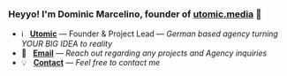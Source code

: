 ### Heyyo! I'm Dominic Marcelino, founder of [utomic.media](https://utomic.media) 👋

<!--
**Dominic-Marcelino/Dominic-Marcelino** is a ✨ _special_ ✨ repository because its `README.md` (this file) appears on your GitHub profile.
-->
* ℹ️ &nbsp; **[Utomic](https://utomic.media)** — Founder & Project Lead — _German based agency turning YOUR BIG IDEA to reality_
* 📩 &nbsp; **[Email](mailto:dominic.marcelino@utomic.media)** — _Reach out regarding any projects and Agency inquiries_
* 💡 &nbsp; **[Contact](https://utomic.media/kontakt)** — _Feel free to contact me_
